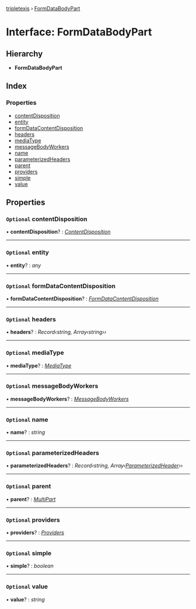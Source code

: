 [tripletexjs](../README.md) › [FormDataBodyPart](formdatabodypart.md)

# Interface: FormDataBodyPart

## Hierarchy

* **FormDataBodyPart**

## Index

### Properties

* [contentDisposition](formdatabodypart.md#optional-contentdisposition)
* [entity](formdatabodypart.md#optional-entity)
* [formDataContentDisposition](formdatabodypart.md#optional-formdatacontentdisposition)
* [headers](formdatabodypart.md#optional-headers)
* [mediaType](formdatabodypart.md#optional-mediatype)
* [messageBodyWorkers](formdatabodypart.md#optional-messagebodyworkers)
* [name](formdatabodypart.md#optional-name)
* [parameterizedHeaders](formdatabodypart.md#optional-parameterizedheaders)
* [parent](formdatabodypart.md#optional-parent)
* [providers](formdatabodypart.md#optional-providers)
* [simple](formdatabodypart.md#optional-simple)
* [value](formdatabodypart.md#optional-value)

## Properties

### `Optional` contentDisposition

• **contentDisposition**? : *[ContentDisposition](contentdisposition.md)*

___

### `Optional` entity

• **entity**? : *any*

___

### `Optional` formDataContentDisposition

• **formDataContentDisposition**? : *[FormDataContentDisposition](formdatacontentdisposition.md)*

___

### `Optional` headers

• **headers**? : *Record‹string, Array‹string››*

___

### `Optional` mediaType

• **mediaType**? : *[MediaType](mediatype.md)*

___

### `Optional` messageBodyWorkers

• **messageBodyWorkers**? : *[MessageBodyWorkers](messagebodyworkers.md)*

___

### `Optional` name

• **name**? : *string*

___

### `Optional` parameterizedHeaders

• **parameterizedHeaders**? : *Record‹string, Array‹[ParameterizedHeader](parameterizedheader.md)››*

___

### `Optional` parent

• **parent**? : *[MultiPart](multipart.md)*

___

### `Optional` providers

• **providers**? : *[Providers](providers.md)*

___

### `Optional` simple

• **simple**? : *boolean*

___

### `Optional` value

• **value**? : *string*
